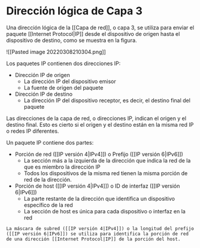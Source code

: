 # Dirección lógica de Capa 3

Una dirección lógica de la [[Capa de red]], o capa 3, se utiliza para enviar el paquete [[Internet Protocol|IP]] desde el dispositivo de origen hasta el dispositivo de destino, como se muestra en la figura.

![[Pasted image 20220308210304.png]]

Los paquetes IP contienen dos direcciones IP:

- Dirección IP de origen
	- La dirección IP del dispositivo emisor
	- La fuente de origen del paquete
- Dirección IP de destino
	- La dirección IP del dispositivo receptor, es decir, el destino final del paquete

Las direcciones de la capa de red, o direcciones IP, indican el origen y el destino final. Esto es cierto si el origen y el destino están en la misma red IP o redes IP diferentes.

Un paquete IP contiene dos partes:

- Porción de red ([[IP versión 4|IPv4]]) o Prefijo ([[IP versión 6|IPv6]])
	- La sección más a la izquierda de la dirección que indica la red de la que es miembro la dirección IP
	- Todos los dispositivos de la misma red tienen la misma porción de red de la dirección.
- Porción de host ([[IP versión 4|IPv4]]) o ID de interfaz ([[IP versión 6|IPv6]])
	- La parte restante de la dirección que identifica un dispositivo específico de la red
	- La sección de host es única para cada dispositivo o interfaz en la red

```ad-note
La máscara de subred ([[IP versión 4|IPv4]]) o la longitud del prefijo ([[IP versión 6|IPv6]]) se utiliza para identifica la porción de red de una dirección [[Internet Protocol|IP]] de la porción del host.
```
